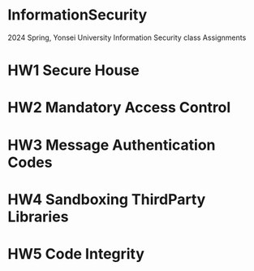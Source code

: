 # InformationSecurity
2024 Spring, Yonsei University Information Security class Assignments

# HW1 Secure House

# HW2 Mandatory Access Control

# HW3 Message Authentication Codes

# HW4 Sandboxing Third­Party Libraries

# HW5 Code Integrity